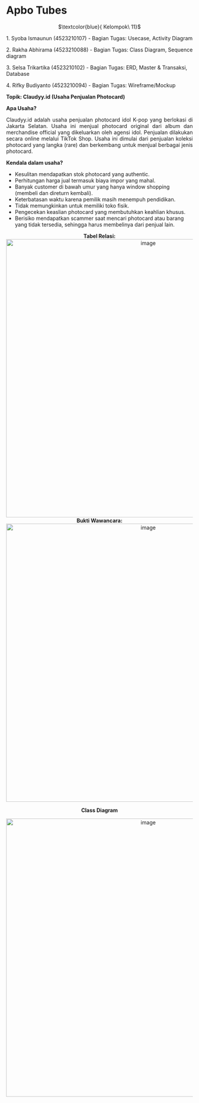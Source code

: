 # Apbo Tubes
<p align="center">
  $\textcolor{blue}{ Kelompok\ 11}$
</p>

<p>1.⁠ ⁠Syoba Ismaunun (4523210107) - Bagian Tugas: Usecase, Activity Diagram</p>
<p>2.⁠ ⁠Rakha Abhirama (4523210088) - Bagian Tugas: Class Diagram, Sequence diagram</p>
<p>3.⁠ ⁠Selsa Trikartika (4523210102) - Bagian Tugas: ERD, Master & Transaksi, Database</p>
<p>4.⁠ ⁠Rifky Budiyanto (4523210094) - Bagian Tugas: Wireframe/Mockup</p>

<div align="left">
  <b>Topik: Claudyy.id (Usaha Penjualan Photocard)</b>
</div>

<div align="justify">
  <p><b>Apa Usaha?</b></p>
  <p>Claudyy.id adalah usaha penjualan photocard idol K-pop yang berlokasi di Jakarta Selatan. Usaha ini menjual photocard original dari album dan merchandise official yang dikeluarkan oleh agensi idol. Penjualan dilakukan secara online melalui TikTok Shop. Usaha ini dimulai dari penjualan koleksi photocard yang langka (rare) dan berkembang untuk menjual berbagai jenis photocard.</p>
</div>

<div align="left">
  <p><b>Kendala dalam usaha?</b></p>
  <ul>
    <li>Kesulitan mendapatkan stok photocard yang authentic.</li>
    <li>Perhitungan harga jual termasuk biaya impor yang mahal.</li>
    <li>Banyak customer di bawah umur yang hanya window shopping (membeli dan direturn kembali).</li>
    <li>Keterbatasan waktu karena pemilik masih menempuh pendidikan.</li>
    <li>Tidak memungkinkan untuk memiliki toko fisik.</li>
    <li>Pengecekan keaslian photocard yang membutuhkan keahlian khusus.</li>
    <li>Berisiko mendapatkan scammer saat mencari photocard atau barang yang tidak tersedia, sehingga harus membelinya dari penjual lain.</li>
  </ul>
</div>

<div align="center">
  <b>Tabel Relasi:</b>
</div>

<div align="center">
  <img width="751" alt="image" src="https://github.com/user-attachments/assets/af1f19da-6b95-453b-b03e-851e9ce7da5e"/>
</div>

<div align="center">
  <b>Bukti Wawancara:</b>
</div>

<div align="center">
  <img width="751" alt="image" src="https://github.com/user-attachments/assets/2b432544-cbc9-4a8c-b615-ba4f75dc1ca7"/>
</div>

<p align="center">
  <b>Class Diagram</b>
</p>

<div align="center">
  <img width="751" alt="image" src="https://github.com/user-attachments/assets/1ad9724b-adef-4026-8c4c-82b8a2d667a2"/>
</div>
